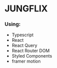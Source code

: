 # JUNGFLIX

### Using:

- Typescript
- React
- React Query
- React Router DOM
- Styled Components
- framer motion

